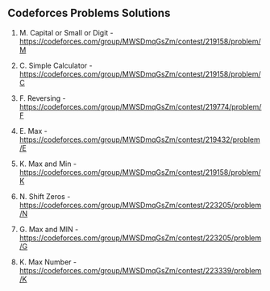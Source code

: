 ## Codeforces Problems Solutions

1. M. Capital or Small or Digit - https://codeforces.com/group/MWSDmqGsZm/contest/219158/problem/M

2. C. Simple Calculator - https://codeforces.com/group/MWSDmqGsZm/contest/219158/problem/C

3. F. Reversing - https://codeforces.com/group/MWSDmqGsZm/contest/219774/problem/F

4. E. Max - https://codeforces.com/group/MWSDmqGsZm/contest/219432/problem/E

5. K. Max and Min - https://codeforces.com/group/MWSDmqGsZm/contest/219158/problem/K

6. N. Shift Zeros - https://codeforces.com/group/MWSDmqGsZm/contest/223205/problem/N

7. G. Max and MIN - https://codeforces.com/group/MWSDmqGsZm/contest/223205/problem/G

8. K. Max Number - https://codeforces.com/group/MWSDmqGsZm/contest/223339/problem/K

